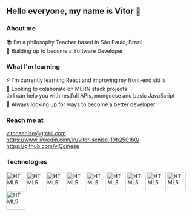 ## Hello everyone, my name is Vitor 👋

### About me

<span> 📚 I'm a philosophy Teacher based in São Paulo, Brazil </span> <br>
<span> 💪 Building up to become a Software Developer </span><br>

### What I'm learning 

<span>⚡ I'm currently learning React and improving my front-end skills <span> <br>
<span>  🙌 Looking to colaborate on MERN stack projects </span> <br>
<span> 👍 I can help you with restfull APIs, mongoose and basic JavaScript </span> <br>
<span> 👀 Always looking up for ways to become a better developer </span> <br>

### Reach me at
<span> vitor.senise@gmail.com </span> <br>
<span> https://www.linkedin.com/in/vitor-senise-19b2501b0/ </span> <br>
<span> https://github.com/viQcinese </span> <br>
 
### Technologies
<img align="left" alt="HTML5" height="50px" src="https://raw.githubusercontent.com/viQcinese/icons/617333bce5b15fea125b7648257a128406ce7986/src/html5.svg?token=APTO4STUVLXDV4HK4BZH2G27FIRO6" />
<img align="left" alt="HTML5" height="50px" src="https://raw.githubusercontent.com/viQcinese/icons/617333bce5b15fea125b7648257a128406ce7986/src/css3.svg?token=APTO4SRP2MTOQ5T4ASVIW527FIRRE" />
<img align="left" alt="HTML5" height="50px" src="https://raw.githubusercontent.com/viQcinese/icons/617333bce5b15fea125b7648257a128406ce7986/src/javascript.svg?token=APTO4SVWMR3N5YAEH465Q5S7FIRSM" />
<img align="left" alt="HTML5" height="50px" src="https://raw.githubusercontent.com/viQcinese/icons/617333bce5b15fea125b7648257a128406ce7986/src/node-dot-js.svg?token=APTO4SQ4UC3C23DCMKQLWUC7FIRUK" />
<img align="left" alt="HTML5" height="50px" src="https://raw.githubusercontent.com/viQcinese/icons/617333bce5b15fea125b7648257a128406ce7986/src/mongodb.svg?token=APTO4SQKHTIEJZQRJN4RFD27FIRV4" />
<img align="left" alt="HTML5" height="50px" src="https://raw.githubusercontent.com/viQcinese/icons/617333bce5b15fea125b7648257a128406ce7986/src/react.svg?token=APTO4SUNY5MUSIEEXD7WKH27FIRW6" />
<img align="left" alt="HTML5" height="50px" src="https://raw.githubusercontent.com/viQcinese/icons/617333bce5b15fea125b7648257a128406ce7986/src/git.svg?token=APTO4SWXWK7VKXDJEAI2UBC7FIRYO" />

<img align="left" alt="HTML5" height="50px" src="https://raw.githubusercontent.com/viQcinese/icons/68ae7793bef139374d3537b8efe06ca16eea686e/src/gmail.svg?token=APTO4SVNN2NVSWWUO6VQNSC7FISIM" />

<img align="left" alt="HTML5" height="50px" src="https://raw.githubusercontent.com/viQcinese/icons/68ae7793bef139374d3537b8efe06ca16eea686e/src/linkedin.svg?token=APTO4SQHILKIMA7QEGP2XCS7FISKE" />

<img align="left" alt="HTML5" height="50px" src="https://raw.githubusercontent.com/viQcinese/icons/68ae7793bef139374d3537b8efe06ca16eea686e/src/github.svg?token=APTO4SV2IZRJHTOKTR7VLFK7FISLG" />

